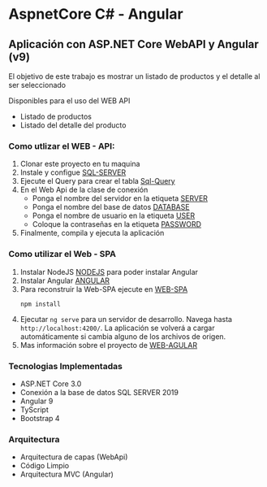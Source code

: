 # AspnetCore C#  - Angular

## Aplicación con ASP.NET Core WebAPI y Angular (v9)

El objetivo de este trabajo es mostrar un listado de productos y el detalle al ser seleccionado

Disponibles para el uso del WEB API

* Listado de productos
* Listado del detalle del producto

### Como utlizar el WEB - API:
1. Clonar este proyecto en tu maquina
2. Instale y configue [SQL-SERVER](https://www.microsoft.com/es-es/sql-server/sql-server-downloads) 
3. Ejecute el Query para crear el tabla [Sql-Query](API-PRODUCTO/blob/master/QuerySQL.sql)
3. En el Web Api de la clase de conexión
    * Ponga el nombre del servidor en la etiqueta [SERVER](API-PRODUCTO/blob/master/WebApi/Datos/ConexionBD.cs)
    * Ponga el nombre del base de datos [DATABASE](API-PRODUCTO/blob/master/WebApi/Datos/ConexionBD.cs)
    * Ponga el nombre de usuario en la etiqueta [USER](API-PRODUCTO/blob/master/WebApi/Datos/ConexionBD.cs)
    * Coloque la contraseñas en la etiqueta [PASSWORD](API-PRODUCTO/blob/master/WebApi/Datos/ConexionBD.cs)
4. Finalmente, compila y ejecuta la aplicación

### Como utilizar el Web - SPA
1. Instalar NodeJS [NODEJS](https://nodejs.org/es/) para poder instalar Angular
2. Instalar Angular [ANGULAR](https://angular.io/)
3. Para reconstruir la Web-SPA ejecute  en [WEB-SPA](API-PRODUCTO/tree/master/WebSpa)
    ```
    npm install
    ```
4. Ejecutar `ng serve` para un servidor de desarrollo. Navega hasta `http://localhost:4200/`. La aplicación se volverá a cargar automáticamente si cambia alguno de los archivos de origen.
5. Mas información sobre el proyecto de [WEB-AGULAR](API-PRODUCTO/blob/master/WebSpa/README.md)

### Tecnologias Implementadas
* ASP.NET Core 3.0
* Conexión a la base de datos SQL SERVER 2019
* Angular 9
* TyScript
* Bootstrap 4

### Arquitectura
* Arquitectura de capas (WebApi)
* Código Limpio
* Arquitectura MVC (Angular)